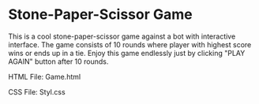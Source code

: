 # Stone-Paper-Scissor Game
This is a cool stone-paper-scissor game against a bot with interactive interface. The game consists of 10 rounds where player with highest score wins or ends up in a tie. Enjoy this game endlessly just by clicking "PLAY AGAIN" button after 10 rounds.

HTML File: Game.html

CSS File: Styl.css

